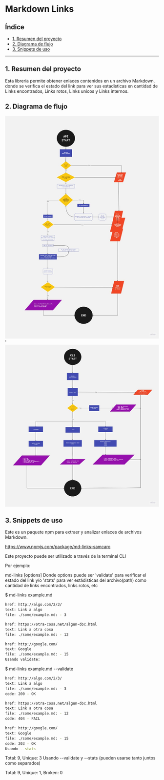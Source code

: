 # Markdown Links

## Índice

* [1. Resumen del proyecto](#1-resumen-del-proyecto)
* [2. Diagrama de flujo](#2-diagrama-de-flujo)
* [3. Snippets de uso](#3-snippets-de-uso)

***

## 1. Resumen del proyecto

Esta libreria permite obtener enlaces contenidos en un archivo Markdown, donde se verifica el estado del link para ver sus estadisticas en cantidad de Links encontrados, Links rotos, Links unicos y Links internos.

## 2. Diagrama de flujo

![Mdlinks](img/mdlinks.jpg)'
![CLI](img/CLI.jpg)

## 3. Snippets de uso

Este es un paquete npm para extraer y analizar enlaces de archivos Markdown.

https://www.npmjs.com/package/md-links-samcaro

Este proyecto puede ser utilizado a través de la terminal CLI

Por ejemplo:

md-links <path-to-file> [options] Donde options puede ser 'validate' para verificar el estado del link y/o 'stats' para ver estádisticas del archivo(path) como cantidad de links encontrados, links rotos, etc

$ md-links example.md

```sh
href: http://algo.com/2/3/
text: Link a algo
file: ./some/example.md: - 3
```
```sh
href: https://otra-cosa.net/algun-doc.html
text: Link a otra cosa
file: ./some/example.md: - 12
```
```sh
href: http://google.com/
text: Google
file: ./some/example.md: - 15
Usando validate:
```
$ md-links example.md --validate

```sh
href: http://algo.com/2/3/
text: Link a algo
file: ./some/example.md: - 3
code: 200 - OK
```
```sh
href: https://otra-cosa.net/algun-doc.html
text: Link a otra cosa
file: ./some/example.md: - 12
code: 404 - FAIL
```
```sh
href: http://google.com/
text: Google
file: ./some/example.md: - 15
code: 203 - OK
Usando --stats
```

Total: 9, Unique: 3
Usando --validate y --stats (pueden usarse tanto juntos como separados)

Total: 9, Unique: 1, Broken: 0 